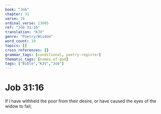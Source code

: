 ```yaml
---
book: "Job"
chapter: 31
verse: 16
ordinal_verse: 13605
ref: "Job 31:16"
translation: "KJV"
genre: "Poetry/Wisdom"
word_count: 19
topics: []
cross_references: []
grammar_tags: [conditional, poetry-register]
thematic_tags: [names-of-god]
tags: ["Bible","KJV","Job"]
---
```


# Job 31:16

If I have withheld the poor from their desire, or have caused the eyes of the widow to fail;
